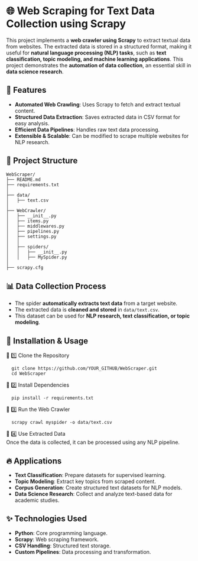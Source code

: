 # 🌐 Web Scraping for Text Data Collection using Scrapy

This project implements a **web crawler using Scrapy** to extract textual data from websites. The extracted data is stored in a structured format, making it useful for **natural language processing (NLP) tasks**, such as **text classification, topic modeling, and machine learning applications**. This project demonstrates the **automation of data collection**, an essential skill in **data science research**.

## 📌 Features
- **Automated Web Crawling**: Uses Scrapy to fetch and extract textual content.
- **Structured Data Extraction**: Saves extracted data in CSV format for easy analysis.
- **Efficient Data Pipelines**: Handles raw text data processing.
- **Extensible & Scalable**: Can be modified to scrape multiple websites for NLP research.
 
## 📂 Project Structure
    WebScraper/
    ├── README.md                   
    ├── requirements.txt            
    │
    ├── data/                        
    │   ├── text.csv                
    │
    ├── WebCrawler/        
    │   ├── __init__.py               
    │   ├── items.py                 
    │   ├── middlewares.py         
    │   ├── pipelines.py              
    │   ├── settings.py             
    │   │
    │   ├── spiders/                 
    │   │   ├── __init__.py           
    │   │   ├── MySpider.py           
    │
    ├── scrapy.cfg                    

## 📊 Data Collection Process
- The spider **automatically extracts text data** from a target website.
- The extracted data is **cleaned and stored** in `data/text.csv`.
- This dataset can be used for **NLP research, text classification, or topic modeling**.

## 🚀 Installation & Usage
  🔹 1️⃣ Clone the Repository
    
      git clone https://github.com/YOUR_GITHUB/WebScraper.git
      cd WebScraper
      
  🔹 2️⃣ Install Dependencies
    
      pip install -r requirements.txt
  
  🔹 3️⃣ Run the Web Crawler
      
      scrapy crawl myspider -o data/text.csv

  🔹 4️⃣ Use Extracted Data  
  Once the data is collected, it can be processed using any NLP pipeline.

## 🔥 Applications
  - **Text Classification**: Prepare datasets for supervised learning.
  - **Topic Modeling**: Extract key topics from scraped content.
  - **Corpus Generation**: Create structured text datasets for NLP models.
  - **Data Science Research**: Collect and analyze text-based data for academic studies.

## ✨ Technologies Used
- **Python**: Core programming language.
- **Scrapy**: Web scraping framework.
- **CSV Handling**: Structured text storage.
- **Custom Pipelines**: Data processing and transformation.

